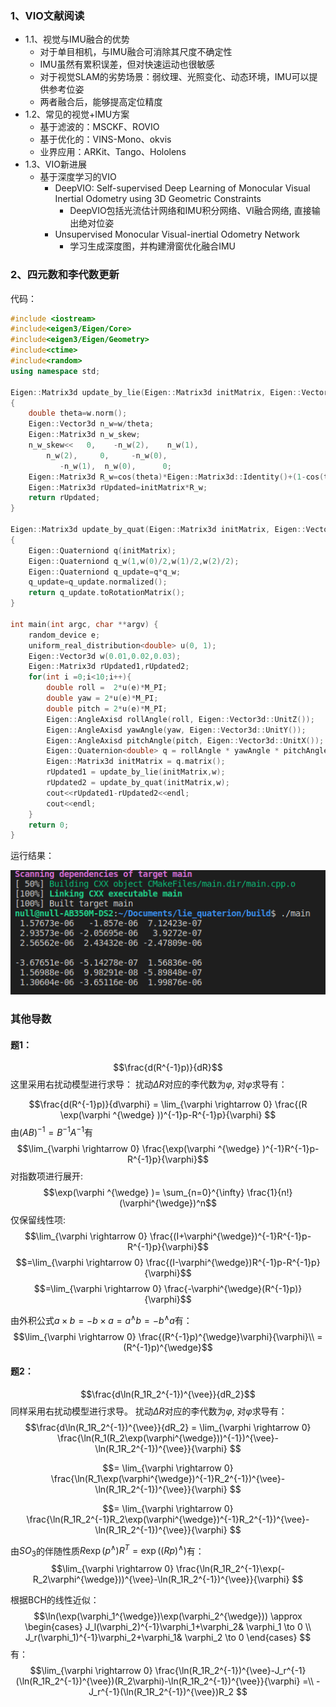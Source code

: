 
### 1、VIO文献阅读
- 1.1、视觉与IMU融合的优势
    - 对于单目相机，与IMU融合可消除其尺度不确定性
    - IMU虽然有累积误差，但对快速运动也很敏感
    - 对于视觉SLAM的劣势场景：弱纹理、光照变化、动态环境，IMU可以提供参考位姿
    - 两者融合后，能够提高定位精度
- 1.2、常见的视觉+IMU方案
  - 基于滤波的：MSCKF、ROVIO
  - 基于优化的：VINS-Mono、okvis
  - 业界应用：ARKit、Tango、Hololens
- 1.3、VIO新进展
  - 基于深度学习的VIO
    - DeepVIO: Self-supervised Deep Learning of Monocular Visual Inertial Odometry using 3D Geometric Constraints
      - DeepVIO包括光流估计网络和IMU积分网络、VI融合网络, 直接输出绝对位姿
    - Unsupervised Monocular Visual-inertial Odometry Network
      - 学习生成深度图，并构建滑窗优化融合IMU



### 2、四元数和李代数更新
代码：
```cpp
#include <iostream>
#include<eigen3/Eigen/Core>
#include<eigen3/Eigen/Geometry>
#include<ctime>
#include<random>
using namespace std;

Eigen::Matrix3d update_by_lie(Eigen::Matrix3d initMatrix, Eigen::Vector3d w )
{
    double theta=w.norm();
    Eigen::Vector3d n_w=w/theta;
    Eigen::Matrix3d n_w_skew;
    n_w_skew<<   0,    -n_w(2),    n_w(1),
		n_w(2),     0,     -n_w(0),
	       -n_w(1),  n_w(0),      0;
    Eigen::Matrix3d R_w=cos(theta)*Eigen::Matrix3d::Identity()+(1-cos(theta))*n_w*n_w.transpose()+sin(theta)*n_w_skew;
    Eigen::Matrix3d rUpdated=initMatrix*R_w;
    return rUpdated;
}

Eigen::Matrix3d update_by_quat(Eigen::Matrix3d initMatrix, Eigen::Vector3d w )
{
    Eigen::Quaterniond q(initMatrix);
    Eigen::Quaterniond q_w(1,w(0)/2,w(1)/2,w(2)/2);
    Eigen::Quaterniond q_update=q*q_w;
    q_update=q_update.normalized();
    return q_update.toRotationMatrix();
}

int main(int argc, char **argv) {
    random_device e; 
    uniform_real_distribution<double> u(0, 1);
    Eigen::Vector3d w(0.01,0.02,0.03);
    Eigen::Matrix3d rUpdated1,rUpdated2;
    for(int i =0;i<10;i++){
        double roll =  2*u(e)*M_PI;
        double yaw = 2*u(e)*M_PI;
        double pitch = 2*u(e)*M_PI;
        Eigen::AngleAxisd rollAngle(roll, Eigen::Vector3d::UnitZ());
        Eigen::AngleAxisd yawAngle(yaw, Eigen::Vector3d::UnitY());
        Eigen::AngleAxisd pitchAngle(pitch, Eigen::Vector3d::UnitX());
        Eigen::Quaternion<double> q = rollAngle * yawAngle * pitchAngle;
        Eigen::Matrix3d initMatrix = q.matrix();
        rUpdated1 = update_by_lie(initMatrix,w);
        rUpdated2 = update_by_quat(initMatrix,w);
        cout<<rUpdated1-rUpdated2<<endl;
        cout<<endl;
    }
    return 0;
}
```
运行结果：

![avatar](./Screenshot%20from%202020-12-10%2000-31-31.png)

### 其他导数

#### 题1：

$$\frac{d(R^{-1}p)}{dR}$$
这里采用右扰动模型进行求导：
扰动$\Delta R$对应的李代数为$\varphi$, 对$\varphi$求导有：

$$\frac{d(R^{-1}p)}{d\varphi} = \lim_{\varphi \rightarrow 0} \frac{(R \exp(\varphi ^{\wedge} ))^{-1}p-R^{-1}p}{\varphi} $$
由$(AB)^{-1}=B^{-1}A^{-1}$有
$$\lim_{\varphi \rightarrow 0} \frac{\exp(\varphi ^{\wedge} )^{-1}R^{-1}p-R^{-1}p}{\varphi}$$ 
对指数项进行展开:
$$\exp(\varphi ^{\wedge} )= \sum_{n=0}^{\infty} \frac{1}{n!} (\varphi^{\wedge})^n$$
仅保留线性项:
$$\lim_{\varphi \rightarrow 0} \frac{(I+\varphi^{\wedge})^{-1}R^{-1}p-R^{-1}p}{\varphi}$$ 
$$=\lim_{\varphi \rightarrow 0} \frac{(I-\varphi^{\wedge})R^{-1}p-R^{-1}p}{\varphi}$$ 
$$=\lim_{\varphi \rightarrow 0} \frac{-\varphi^{\wedge}(R^{-1}p)}{\varphi}$$ 

由外积公式$a\times b=-b \times a=a^{\wedge}b=-b^{\wedge}a$有：
$$\lim_{\varphi \rightarrow 0} \frac{(R^{-1}p)^{\wedge}\varphi}{\varphi}\\
=(R^{-1}p)^{\wedge}$$ 

#### 题2：
$$\frac{d\ln(R_1R_2^{-1})^{\vee}}{dR_2}$$
同样采用右扰动模型进行求导。
扰动$\Delta R$对应的李代数为$\varphi$, 对$\varphi$求导有：
$$\frac{d\ln(R_1R_2^{-1})^{\vee}}{dR_2} = \lim_{\varphi \rightarrow 0} \frac{\ln(R_1(R_2\exp(\varphi^{\wedge}))^{-1})^{\vee}-\ln(R_1R_2^{-1})^{\vee}}{\varphi} $$

$$= \lim_{\varphi \rightarrow 0} \frac{\ln(R_1\exp(\varphi^{\wedge})^{-1}R_2^{-1})^{\vee}-\ln(R_1R_2^{-1})^{\vee}}{\varphi} $$

$$= \lim_{\varphi \rightarrow 0} \frac{\ln(R_1R_2^{-1}R_2\exp(\varphi^{\wedge})^{-1}R_2^{-1})^{\vee}-\ln(R_1R_2^{-1})^{\vee}}{\varphi} $$

由$SO_3$的伴随性质$R\exp(p^{\wedge})R^T=\exp((Rp)^{\wedge})$有：
$$\lim_{\varphi \rightarrow 0} \frac{\ln(R_1R_2^{-1}\exp(-R_2\varphi^{\wedge}))^{\vee}-\ln(R_1R_2^{-1})^{\vee}}{\varphi} $$

根据BCH的线性近似：
$$\ln(\exp(\varphi_1^{\wedge})\exp(\varphi_2^{\wedge})) \approx 
\begin{cases}
J_l(\varphi_2)^{-1}\varphi_1+\varphi_2& \varphi_1 \to 0  \\
J_r(\varphi_1)^{-1}\varphi_2+\varphi_1& \varphi_2 \to 0
\end{cases}
$$
有：
$$\lim_{\varphi \rightarrow 0} \frac{\ln(R_1R_2^{-1})^{\vee}-J_r^{-1}(\ln(R_1R_2^{-1})^{\vee})(R_2\varphi)-\ln(R_1R_2^{-1})^{\vee}}{\varphi} =\\
-J_r^{-1}(\ln(R_1R_2^{-1})^{\vee})R_2
$$


